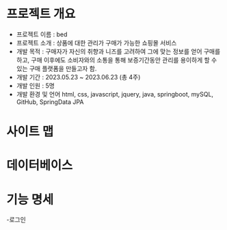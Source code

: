 # 프로젝트 개요
- 프로젝트 이름 : bed
- 프로젝트 소개 : 상품에 대한 관리가 구매가 가능한 쇼핑몰 서비스
- 개발 목적 : 구매자가 자신의 취향과 니즈를 고려하여 그에 맞는 정보를 얻어 구매를 하고, 구매 이후에도 소비자와의 소통을 통해 보증기간동안 관리를 용이하게 할 수 있는 구매 플랫폼을 만들고자 함.
- 개발 기간 : 2023.05.23 ~ 2023.06.23 (총 4주)
- 개발 인원 : 5명
- 개발 환경 및 언어
html, css, javascript, jquery, java, springboot, mySQL, GitHub, SpringData JPA


# 사이트 맵

# 데이터베이스

# 기능 명세
-로그인
 
 
